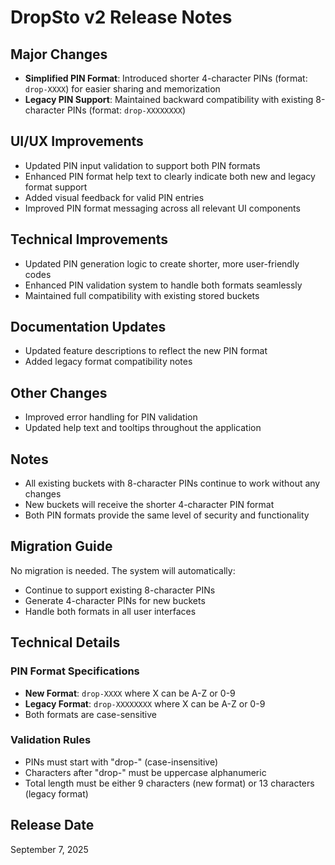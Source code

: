 # DropSto v2 Release Notes

## Major Changes
- **Simplified PIN Format**: Introduced shorter 4-character PINs (format: `drop-XXXX`) for easier sharing and memorization
- **Legacy PIN Support**: Maintained backward compatibility with existing 8-character PINs (format: `drop-XXXXXXXX`)

## UI/UX Improvements
- Updated PIN input validation to support both PIN formats
- Enhanced PIN format help text to clearly indicate both new and legacy format support
- Added visual feedback for valid PIN entries
- Improved PIN format messaging across all relevant UI components

## Technical Improvements
- Updated PIN generation logic to create shorter, more user-friendly codes
- Enhanced PIN validation system to handle both formats seamlessly
- Maintained full compatibility with existing stored buckets

## Documentation Updates
- Updated feature descriptions to reflect the new PIN format
- Added legacy format compatibility notes

## Other Changes
- Improved error handling for PIN validation
- Updated help text and tooltips throughout the application

## Notes
- All existing buckets with 8-character PINs continue to work without any changes
- New buckets will receive the shorter 4-character PIN format
- Both PIN formats provide the same level of security and functionality

## Migration Guide
No migration is needed. The system will automatically:
- Continue to support existing 8-character PINs
- Generate 4-character PINs for new buckets
- Handle both formats in all user interfaces

## Technical Details
### PIN Format Specifications
- **New Format**: `drop-XXXX` where X can be A-Z or 0-9
- **Legacy Format**: `drop-XXXXXXXX` where X can be A-Z or 0-9
- Both formats are case-sensitive

### Validation Rules
- PINs must start with "drop-" (case-insensitive)
- Characters after "drop-" must be uppercase alphanumeric
- Total length must be either 9 characters (new format) or 13 characters (legacy format)

## Release Date
September 7, 2025
